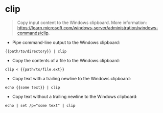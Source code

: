 # clip

> Copy input content to the Windows clipboard.
> More information: <https://learn.microsoft.com/windows-server/administration/windows-commands/clip>.

- Pipe command-line output to the Windows clipboard:

`{{path/to/directory}} | clip`

- Copy the contents of a file to the Windows clipboard:

`clip < {{path/to/file.ext}}`

- Copy text with a trailing newline to the Windows clipboard:

`echo {{some text}} | clip`

- Copy text without a trailing newline to the Windows clipboard:

`echo | set /p="some text" | clip`
